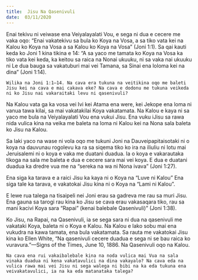 ```yaml
---
title:  Jisu Na Qasenivuli
date:  03/11/2020
---
```


Enai tekivu ni veiwase ena Veiyalayalati Vou, e sega ni dua e cecere me vaka oqo: “Enai vakatekivu sa bula ko Koya na Vosa, a sa tiko vata kei na Kalou ko Koya na Vosa a sa Kalou ko Koya na Vosa” (Joni 1:1). Sa qai kauti keda ko Joni 1 kina tikina e 14: “A sa yaco me tamata ko Koya na Vosa ka tiko vata kei keda, ka keitou sa raica na Nonai ukuuku, ni sa vaka nai ukuuku ni Le dua bauga sa vakatuburi mai vei Tamana, sa Sinai ena loloma kei na dina” (Joni 1:14).

`Wilika na Joni 1:1–14. Na cava era tukuna na veitikina oqo me baleti Jisu kei na cava e mai cakava eke? Na cava e dodonu me tukuna veikeda ni ko Jisu nai vakaraitaki levu ni qasenivuli?`

Na Kalou vata ga ka vosa vei Ivi kei Atama ena were, kei Jekope ena loma ni vanua tawa kilai, sa mai vakatakilai Koya vakatamata. Na Kalou e kaya ni sa yaco me bula na Veiyalayalati Vou ena vukui Jisu. Ena vuku iJisu sa rawa nida vulica kina na veika me baleta na loma ni Kalou kei na Nona sala baleta ko Jisu na Kalou.

Sa laki yaco na wase ni vola oqo me tukuni Joni na Dauveipapitaisotaki ni o koya na dauvunau rogolevu ka ra sa siqema tiko ko ira na iliuliu ni lotu mai Jeruisalemi ni o koya e vaka me duatani duadua. Ia o koya e vakarautaka tikoga na sala me baleta e dua e cecere sara mai vei koya. E dua e duatani duadua ka dredre vua me na “sereka na wa ni Nona ivava” (Joni 1:27).

Ena siga ka tarava e a raici Jisu ka kaya ni o Koya na “Luve ni Kalou” Ena siga tale ka tarava, e vakatokai Jisu kina ni o Koya na “Lami ni Kalou”.

E lewe rua talega na tisaipeli nei Joni erau sa gadreva me rau sa muri Jisu. Ena gauna sa tarogi rau kina ko Jisu se cava erau vakasaqara tiko, rau sa mani kacivi Koya sara “Rapai” (kenai balebale Qasenivuli)” (Joni 1:38).

Ko Jisu, na Rapai, na Qasenivuli, ia se sega sara ni dua na qasenivuli me vakataki Koya, baleta ni o Koya e Kalou. Na Kalou e lako sobu mai ena vukudra na kawa tamata, ena bula vakatamata. Sa rauta me vakatokai Jisu kina ko Ellen White, “Na qasenivuli cecere duadua e sega ni se bau raica ko vuravura.”—Signs of the Times, June 10, 1886. Na Qasenivuli oqo na Kalou.

`Na cava ena rui vakaibalebale kina na noda vulica mai Vua na sala vinaka duadua ni kena vakatavulici na dina vakayalo? Na cava eda na vulica rawa mai vei Jisu ni sega walega ni bibi na ka eda tukuna ena veivakatavulici, ia na ka eda matanataka talega?`